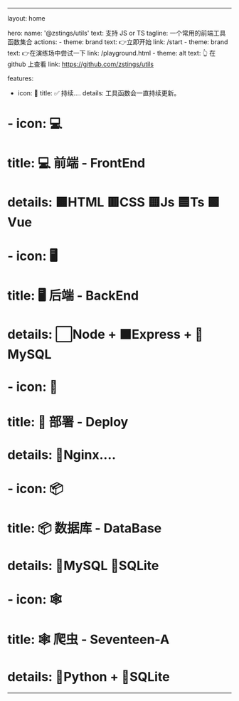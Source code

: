 ---

layout: home

hero:
  name:  '@zstings/utils'
  text:  支持 JS or TS
  tagline: 一个常用的前端工具函数集合
  actions:
    - theme: brand
      text: 👉立即开始
      link: /start
    - theme: brand
      text: 👉在演练场中尝试一下
      link: /playground.html
    - theme: alt
      text:  👆 在 github 上查看
      link: https://github.com/zstings/utils

features:

- icon: 📖
  title: ✅ 持续....
  details: 工具函数会一直持续更新。
# - icon: 💻
#   title: 💻 前端 - FrontEnd
#   details: 🟧HTML 🟥CSS 🟨Js 🟦Ts 🟩Vue
# - icon: 🖥️
#   title: 🖥️ 后端 - BackEnd
#   details: ⬜Node + ⬛Express + 🐬MySQL
# - icon: 🧊
#   title: 🧊 部署 - Deploy
#   details: 🥦Nginx....
# - icon: 📦
#   title: 📦 数据库 - DataBase
#   details: 🐬MySQL 🍃SQLite
# - icon: 🕸️
#   title: 🕸️ 爬虫 - Seventeen-A 
#   details: 🐍Python + 🍃SQLite

---